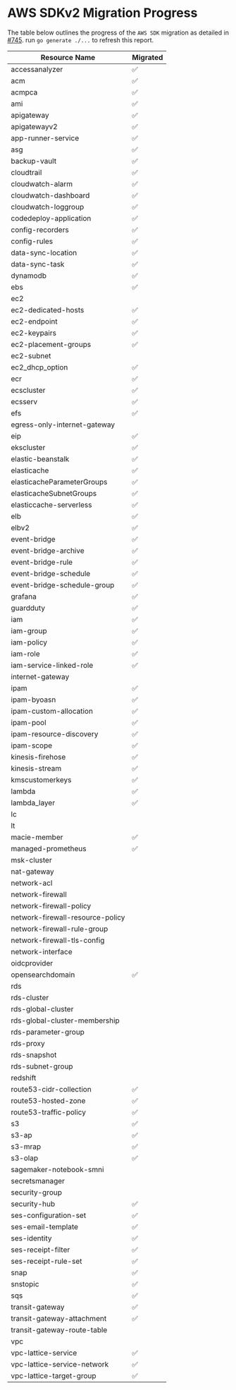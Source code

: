 # AWS SDKv2 Migration Progress

The table below outlines the progress of the `AWS SDK` migration as detailed in [#745](https://github.com/gruntwork-io/cloud-nuke/issues/745).
run `go generate ./...` to refresh this report.


| Resource Name                    | Migrated           |
|----------------------------------|--------------------|
| accessanalyzer                   | :white_check_mark: |
| acm                              | :white_check_mark: |
| acmpca                           | :white_check_mark: |
| ami                              | :white_check_mark: |
| apigateway                       | :white_check_mark: |
| apigatewayv2                     | :white_check_mark: |
| app-runner-service               | :white_check_mark: |
| asg                              | :white_check_mark: |
| backup-vault                     | :white_check_mark: |
| cloudtrail                       | :white_check_mark: |
| cloudwatch-alarm                 | :white_check_mark: |
| cloudwatch-dashboard             | :white_check_mark: |
| cloudwatch-loggroup              | :white_check_mark: |
| codedeploy-application           | :white_check_mark: |
| config-recorders                 | :white_check_mark: |
| config-rules                     | :white_check_mark: |
| data-sync-location               | :white_check_mark: |
| data-sync-task                   | :white_check_mark: |
| dynamodb                         | :white_check_mark: |
| ebs                              | :white_check_mark: |
| ec2                              |                    |
| ec2-dedicated-hosts              | :white_check_mark: |
| ec2-endpoint                     | :white_check_mark: |
| ec2-keypairs                     | :white_check_mark: |
| ec2-placement-groups             | :white_check_mark: |
| ec2-subnet                       |                    |
| ec2_dhcp_option                  | :white_check_mark: |
| ecr                              | :white_check_mark: |
| ecscluster                       | :white_check_mark: |
| ecsserv                          | :white_check_mark: |
| efs                              | :white_check_mark: |
| egress-only-internet-gateway     |                    |
| eip                              | :white_check_mark: |
| ekscluster                       | :white_check_mark: |
| elastic-beanstalk                | :white_check_mark: |
| elasticache                      | :white_check_mark: |
| elasticacheParameterGroups       | :white_check_mark: |
| elasticacheSubnetGroups          | :white_check_mark: |
| elasticcache-serverless          | :white_check_mark: |
| elb                              | :white_check_mark: |
| elbv2                            | :white_check_mark: |
| event-bridge                     | :white_check_mark: |
| event-bridge-archive             | :white_check_mark: |
| event-bridge-rule                | :white_check_mark: |
| event-bridge-schedule            | :white_check_mark: |
| event-bridge-schedule-group      | :white_check_mark: |
| grafana                          | :white_check_mark: |
| guardduty                        | :white_check_mark: |
| iam                              | :white_check_mark: |
| iam-group                        | :white_check_mark: |
| iam-policy                       | :white_check_mark: |
| iam-role                         | :white_check_mark: |
| iam-service-linked-role          | :white_check_mark: |
| internet-gateway                 |                    |
| ipam                             | :white_check_mark: |
| ipam-byoasn                      | :white_check_mark: |
| ipam-custom-allocation           | :white_check_mark: |
| ipam-pool                        | :white_check_mark: |
| ipam-resource-discovery          | :white_check_mark: |
| ipam-scope                       | :white_check_mark: |
| kinesis-firehose                 | :white_check_mark: |
| kinesis-stream                   | :white_check_mark: |
| kmscustomerkeys                  | :white_check_mark: |
| lambda                           | :white_check_mark: |
| lambda_layer                     | :white_check_mark: |
| lc                               |                    |
| lt                               |                    |
| macie-member                     | :white_check_mark: |
| managed-prometheus               | :white_check_mark: |
| msk-cluster                      |                    |
| nat-gateway                      |                    |
| network-acl                      |                    |
| network-firewall                 |                    |
| network-firewall-policy          |                    |
| network-firewall-resource-policy |                    |
| network-firewall-rule-group      |                    |
| network-firewall-tls-config      |                    |
| network-interface                |                    |
| oidcprovider                     |                    |
| opensearchdomain                 | :white_check_mark: |
| rds                              |                    |
| rds-cluster                      |                    |
| rds-global-cluster               |                    |
| rds-global-cluster-membership    |                    |
| rds-parameter-group              |                    |
| rds-proxy                        |                    |
| rds-snapshot                     |                    |
| rds-subnet-group                 |                    |
| redshift                         |                    |
| route53-cidr-collection          | :white_check_mark: |
| route53-hosted-zone              | :white_check_mark: |
| route53-traffic-policy           | :white_check_mark: |
| s3                               | :white_check_mark: |
| s3-ap                            | :white_check_mark: |
| s3-mrap                          | :white_check_mark: |
| s3-olap                          | :white_check_mark: |
| sagemaker-notebook-smni          |                    |
| secretsmanager                   |                    |
| security-group                   |                    |
| security-hub                     | :white_check_mark: |
| ses-configuration-set            | :white_check_mark: |
| ses-email-template               | :white_check_mark: |
| ses-identity                     | :white_check_mark: |
| ses-receipt-filter               | :white_check_mark: |
| ses-receipt-rule-set             | :white_check_mark: |
| snap                             | :white_check_mark: |
| snstopic                         | :white_check_mark: |
| sqs                              | :white_check_mark: |
| transit-gateway                  | :white_check_mark: |
| transit-gateway-attachment       | :white_check_mark: |
| transit-gateway-route-table      |                    |
| vpc                              |                    |
| vpc-lattice-service              | :white_check_mark: |
| vpc-lattice-service-network      | :white_check_mark: |
| vpc-lattice-target-group         | :white_check_mark: |
